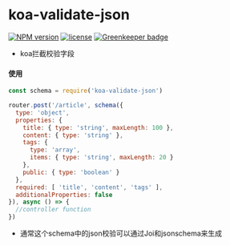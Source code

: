 # koa-validate-json

[![NPM version][npm-image]][npm-url] [![license](https://img.shields.io/github/license/mono-js/mono-utils.svg)](https://github.com/AlfieriChou/koa-validate-json/blob/master/LICENSE) [![Greenkeeper badge](https://badges.greenkeeper.io/AlfieriChou/koa-validate-json.svg)](https://greenkeeper.io/)

* koa拦截校验字段

#### 使用

```javascript
const schema = require('koa-validate-json')

router.post('/article', schema({
  type: 'object',
  properties: {
    title: { type: 'string', maxLength: 100 },
    content: { type: 'string' },
    tags: {
      type: 'array',
      items: { type: 'string', maxLength: 20 }
    },
    public: { type: 'boolean' }
  },
  required: [ 'title', 'content', 'tags' ],
  additionalProperties: false
}), async () => { 
  //controller function
})
```

* 通常这个schema中的json校验可以通过Joi和jsonschema来生成

[npm-image]: https://img.shields.io/npm/v/koa-validate-json.svg?style=flat-square
[npm-url]: https://www.npmjs.com/package/koa-validate-json
